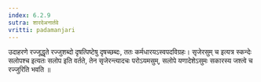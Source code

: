 ```yaml
---
index: 6.2.9
sutra: शारदेअनार्तवे
vritti: padamanjari
---
```


  उदाहरणे रज्जूद्धृते रज्जुशब्दो दृषत्पिष्टेषु दृषच्छब्दः, ततः कर्मधारयऽस्वपदविग्रहः। सृजेरसुम् च इत्यत्र स्कन्देः सलोपश्च इत्यतः सलोप इति वर्तते, तेन सृजेरन्त्यादचः परोऽयमसुम्, सलोपे यणादेशेऽसुमः सकारस्य जश्त्वे च रज्जुरिति भवति ॥